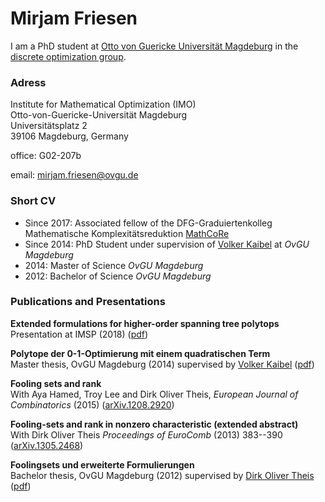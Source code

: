 # Mirjam Friesen

I am a PhD student at [Otto von Guericke Universität Magdeburg](www.ovgu.de) in the [discrete optimization group](http://www.math.uni-magdeburg.de/institute/imo/ag_kaibel/).

### Adress
Institute for Mathematical Optimization (IMO)  
Otto-von-Guericke-Universität Magdeburg  
Universitätsplatz 2  
39106 Magdeburg, Germany  

office: G02-207b

email: [mirjam.friesen@ovgu.de](mailto:mirjam.friesen@ovgu.de)


### Short CV

- Since 2017: Associated fellow of the DFG-Graduiertenkolleg Mathematische Komplexitätsreduktion [MathCoRe](https://www.mathcore.ovgu.de/)
- Since 2014: PhD Student under supervision of [Volker Kaibel](http://www.math.uni-magdeburg.de/~kaibel/) at _OvGU Magdeburg_
- 2014: Master of Science _OvGU Magdeburg_
- 2012: Bachelor of Science _OvGU Magdeburg_

### Publications and Presentations

**Extended formulations for higher-order spanning tree polytops**
Presentation at IMSP (2018)
([pdf](ismp2018.pdf))

**Polytope der 0-1-Optimierung mit einem quadratischen Term**  
Master thesis, OvGU Magdeburg (2014)
supervised by [Volker Kaibel](http://www.math.uni-magdeburg.de/~kaibel/) 
([pdf](masterarbeit.pdf))

**Fooling sets and rank**  
With Aya Hamed, Troy Lee and Dirk Oliver Theis,
_European Journal of Combinatorics_ (2015)
([arXiv.1208.2920](https://arxiv.org/abs/1208.2920))

**Fooling-sets and rank in nonzero characteristic (extended abstract)**  
With Dirk Oliver Theis
_Proceedings of EuroComb_ (2013) 383--390
([arXiv.1305.2468](https://arxiv.org/abs/1305.2468))

**Foolingsets und erweiterte Formulierungen**  
Bachelor thesis, OvGU Magdeburg (2012)
supervised by [Dirk Oliver Theis](https://www.theory.cs.ut.ee/people/dot)
([pdf](bachelorarbeit.pdf))
